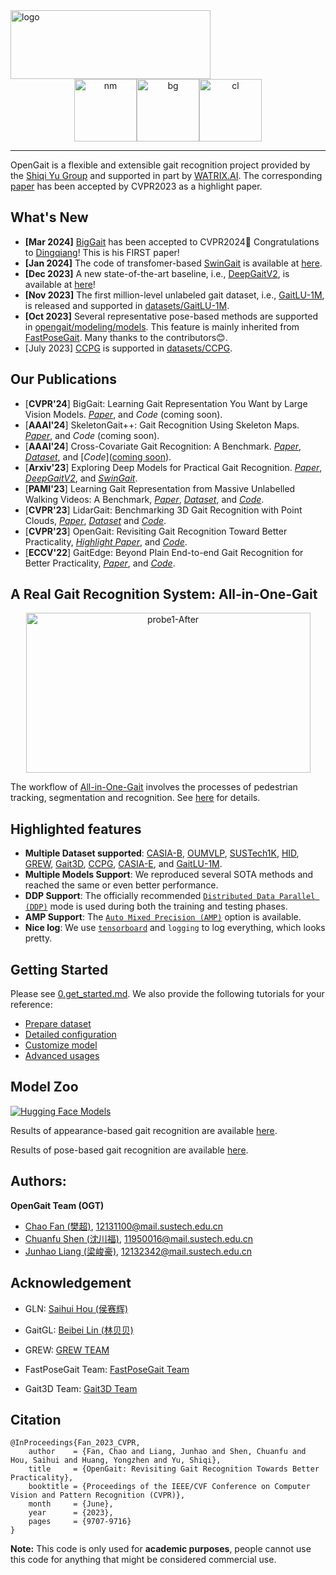 <img src="./assets/logo2.png" width = "320" height = "110" alt="logo" />

<div align="center"><img src="./assets/nm.gif" width = "100" height = "100" alt="nm" /><img src="./assets/bg.gif" width = "100" height = "100" alt="bg" /><img src="./assets/cl.gif" width = "100" height = "100" alt="cl" /></div>

------------------------------------------
<!-- 📣📣📣 **[*GaitLU-1M*](https://ieeexplore.ieee.org/document/10242019) relseased, pls checking the [tutorial](datasets/GaitLU-1M/README.md).** 📣📣📣
📣📣📣 **[*SUSTech1K*](https://lidargait.github.io) relseased, pls checking the [tutorial](datasets/SUSTech1K/README.md).** 📣📣📣

🎉🎉🎉 **[*OpenGait*](https://openaccess.thecvf.com/content/CVPR2023/papers/Fan_OpenGait_Revisiting_Gait_Recognition_Towards_Better_Practicality_CVPR_2023_paper.pdf) has been accpected by CVPR2023 as a highlight paper！** 🎉🎉🎉 -->

OpenGait is a flexible and extensible gait recognition project provided by the [Shiqi Yu Group](https://faculty.sustech.edu.cn/yusq/) and supported in part by [WATRIX.AI](http://www.watrix.ai). 
The corresponding [paper](https://openaccess.thecvf.com/content/CVPR2023/papers/Fan_OpenGait_Revisiting_Gait_Recognition_Towards_Better_Practicality_CVPR_2023_paper.pdf) has been accepted by CVPR2023 as a highlight paper. 

## What's New
- **[Mar 2024]** [BigGait](https://arxiv.org/pdf/2402.19122.pdf) has been accepted to CVPR2024🎉 Congratulations to [Dingqiang](https://faculty.sustech.edu.cn/?p=161709&tagid=yusq&cat=2&iscss=1&snapid=1&go=1&orderby=date)! This is his FIRST paper!
- **[Jan 2024]** The code of transfomer-based [SwinGait](https://arxiv.org/pdf/2303.03301.pdf) is available at [here](https://github.com/ShiqiYu/OpenGait/blob/master/opengait/modeling/models/swingait.py).
- **[Dec 2023]** A new state-of-the-art baseline, i.e., [DeepGaitV2](https://arxiv.org/pdf/2303.03301.pdf), is available at [here](https://github.com/ShiqiYu/OpenGait/blob/master/opengait/modeling/models/deepgaitv2.py)! 
- **[Nov 2023]** The first million-level unlabeled gait dataset, i.e., [GaitLU-1M](https://ieeexplore.ieee.org/document/10242019), is released and supported in [datasets/GaitLU-1M](datasets/GaitLU-1M/README.md).
- **[Oct 2023]** Several representative pose-based methods are supported in [opengait/modeling/models](./opengait/modeling/models). This feature is mainly inherited from [FastPoseGait](https://github.com/BNU-IVC/FastPoseGait). Many thanks to the contributors😊.
- [July 2023] [CCPG](https://github.com/BNU-IVC/CCPG) is supported in [datasets/CCPG](./datasets/CCPG).
<!-- - - - [July 2023] [SUSTech1K](https://lidargait.github.io) is released and supported in [datasets/SUSTech1K](./datasets/SUSTech1K).
[May 2023] A real gait recognition system [All-in-One-Gait](https://github.com/jdyjjj/All-in-One-Gait) provided by [Dongyang Jin](https://github.com/jdyjjj) is available.
[Apr 2023] [CASIA-E](datasets/CASIA-E/README.md) is supported by OpenGait.
- [Feb 2023] [HID 2023 competition](https://hid2023.iapr-tc4.org/) is open, welcome to participate. Additionally, the tutorial for the competition has been updated in [datasets/HID/](./datasets/HID).
- [Dec 2022] Dataset [Gait3D](https://github.com/Gait3D/Gait3D-Benchmark) is supported in [datasets/Gait3D](./datasets/Gait3D).
- [Mar 2022] Dataset [GREW](https://www.grew-benchmark.org) is supported in [datasets/GREW](./datasets/GREW). -->

## Our Publications
- [**CVPR'24**] BigGait: Learning Gait Representation You Want by Large Vision Models. [*Paper*](https://arxiv.org/pdf/2402.19122.pdf), and *Code* (coming soon). 
- [**AAAI'24**] SkeletonGait++: Gait Recognition Using Skeleton Maps. [*Paper*](https://arxiv.org/pdf/2311.13444.pdf), and *Code* (coming soon).
- [**AAAI'24**] Cross-Covariate Gait Recognition: A Benchmark. [*Paper*](https://arxiv.org/pdf/2312.14404.pdf), [*Dataset*](https://github.com/ShinanZou/CCGR), and [*Code*]([coming soon](https://github.com/ShiqiYu/OpenGait/blob/master/opengait/modeling/models/deepgaitv2.py)).
- [**Arxiv'23**] Exploring Deep Models for Practical Gait Recognition. [*Paper*](https://arxiv.org/pdf/2303.03301.pdf), [*DeepGaitV2*](https://github.com/ShiqiYu/OpenGait/blob/master/opengait/modeling/models/deepgaitv2.py), and [*SwinGait*](https://github.com/ShiqiYu/OpenGait/blob/master/opengait/modeling/models/swingait.py).
- [**PAMI'23**] Learning Gait Representation from Massive Unlabelled Walking Videos: A Benchmark, [*Paper*](https://ieeexplore.ieee.org/document/10242019), [*Dataset*](datasets/GaitLU-1M/README.md), and [*Code*](opengait/modeling/models/gaitssb.py).
- [**CVPR'23**] LidarGait: Benchmarking 3D Gait Recognition with Point Clouds, [*Paper*](https://openaccess.thecvf.com/content/CVPR2023/papers/Shen_LidarGait_Benchmarking_3D_Gait_Recognition_With_Point_Clouds_CVPR_2023_paper.pdf), [*Dataset*](https://lidargait.github.io) and [*Code*](datasets/SUSTech1K/README.md).
- [**CVPR'23**] OpenGait: Revisiting Gait Recognition Toward Better Practicality, [*Highlight Paper*](https://openaccess.thecvf.com/content/CVPR2023/papers/Fan_OpenGait_Revisiting_Gait_Recognition_Towards_Better_Practicality_CVPR_2023_paper.pdf), and [*Code*](configs/gaitbase).
- [**ECCV'22**] GaitEdge: Beyond Plain End-to-end Gait Recognition for Better Practicality, [*Paper*](), and [*Code*](configs/gaitedge/README.md).

## A Real Gait Recognition System: All-in-One-Gait
<div align="center">
       <img src="./assets/probe1-After.gif"  width = "455" height = "256" alt="probe1-After" />
</div>

The workflow of [All-in-One-Gait](https://github.com/jdyjjj/All-in-One-Gait) involves the processes of pedestrian tracking, segmentation and recognition.
See [here](https://github.com/jdyjjj/All-in-One-Gait) for details.

## Highlighted features
- **Multiple Dataset supported**: [CASIA-B](http://www.cbsr.ia.ac.cn/english/Gait%20Databases.asp), [OUMVLP](http://www.am.sanken.osaka-u.ac.jp/BiometricDB/GaitMVLP.html), [SUSTech1K](https://lidargait.github.io), [HID](http://hid2022.iapr-tc4.org/), [GREW](https://www.grew-benchmark.org), [Gait3D](https://github.com/Gait3D/Gait3D-Benchmark), [CCPG](https://openaccess.thecvf.com/content/CVPR2023/papers/Li_An_In-Depth_Exploration_of_Person_Re-Identification_and_Gait_Recognition_in_CVPR_2023_paper.pdf), [CASIA-E](https://www.scidb.cn/en/detail?dataSetId=57be0e918db743279baf44a38d013a06), and [GaitLU-1M](https://ieeexplore.ieee.org/document/10242019).
- **Multiple Models Support**: We reproduced several SOTA methods and reached the same or even better performance. 
- **DDP Support**: The officially recommended [`Distributed Data Parallel (DDP)`](https://pytorch.org/tutorials/intermediate/ddp_tutorial.html) mode is used during both the training and testing phases.
- **AMP Support**: The [`Auto Mixed Precision (AMP)`](https://pytorch.org/tutorials/recipes/recipes/amp_recipe.html?highlight=amp) option is available.
- **Nice log**: We use [`tensorboard`](https://pytorch.org/docs/stable/tensorboard.html) and `logging` to log everything, which looks pretty.

## Getting Started


Please see [0.get_started.md](docs/0.get_started.md). We also provide the following tutorials for your reference:
- [Prepare dataset](docs/2.prepare_dataset.md)
- [Detailed configuration](docs/3.detailed_config.md)
- [Customize model](docs/4.how_to_create_your_model.md)
- [Advanced usages](docs/5.advanced_usages.md) 

## Model Zoo

[![Hugging Face Models](https://img.shields.io/badge/%F0%9F%A4%97%20Hugging%20Face-Models-ffab41)](https://huggingface.co/opengait/OpenGait/)

Results of appearance-based gait recognition are available [here](docs/1.model_zoo.md).

Results of pose-based gait recognition are available [here](./docs/1.1.skeleton_model_zoo.md).


## Authors:
**OpenGait Team (OGT)**

- [Chao Fan (樊超)](https://chaofan996.github.io), 12131100@mail.sustech.edu.cn
- [Chuanfu Shen (沈川福)](https://chuanfushen.github.io), 11950016@mail.sustech.edu.cn
- [Junhao Liang (梁峻豪)](https://faculty.sustech.edu.cn/?p=95401&tagid=yusq&cat=2&iscss=1&snapid=1&orderby=date), 12132342@mail.sustech.edu.cn

## Acknowledgement
- GLN: [Saihui Hou (侯赛辉)](http://home.ustc.edu.cn/~saihui/index_english.html)
- GaitGL: [Beibei Lin (林贝贝)](https://scholar.google.com/citations?user=KyvHam4AAAAJ&hl=en&oi=ao)
- GREW: [GREW TEAM](https://www.grew-benchmark.org)

- FastPoseGait Team: [FastPoseGait Team](https://github.com/BNU-IVC/FastPoseGait)

- Gait3D Team: [Gait3D Team](https://gait3d.github.io/)

## Citation

```
@InProceedings{Fan_2023_CVPR,
    author    = {Fan, Chao and Liang, Junhao and Shen, Chuanfu and Hou, Saihui and Huang, Yongzhen and Yu, Shiqi},
    title     = {OpenGait: Revisiting Gait Recognition Towards Better Practicality},
    booktitle = {Proceedings of the IEEE/CVF Conference on Computer Vision and Pattern Recognition (CVPR)},
    month     = {June},
    year      = {2023},
    pages     = {9707-9716}
}
```

**Note:**
This code is only used for **academic purposes**, people cannot use this code for anything that might be considered commercial use.
